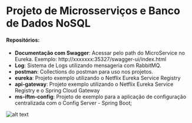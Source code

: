 # Projeto de Microsserviços e Banco de Dados NoSQL


#### Repositórios:

- **Documentação com Swagger**: Acessar pelo path do MicroService no Eureka. Exemplo: http://xxxxxxx:35327/swagger-ui/index.html
- **Log**: Sistema de Logs utilizando mensageria com RabbitMQ.
- **postman**: Collections do postman para uso nos projetos.
- **eureka**: Projeto exemplo utilizando o Netflix Eureka Service Registry 
- **api-gateway**: Projeto exemplo utilizando o Netflix Eureka Service Registry e o Spring Cloud Gateway
- **ms-iftm-config**: Projeto de exemplo para a aplicação de configuração centralizada com o Config Server - Spring Boot;

![alt text](https://images2.imgbox.com/4b/29/BuyV9M1S_o.png)
